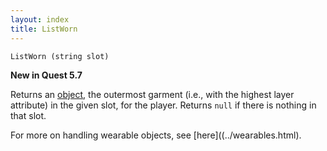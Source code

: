 ```yaml
---
layout: index
title: ListWorn
---
```


    ListWorn (string slot)

**New in Quest 5.7**    

Returns an [object](../types/object.html), the outermost garment (i.e., with the highest layer attribute) in the given slot, for the player. Returns `null` if there is nothing in that slot.

For more on handling wearable objects, see [here]((../wearables.html).